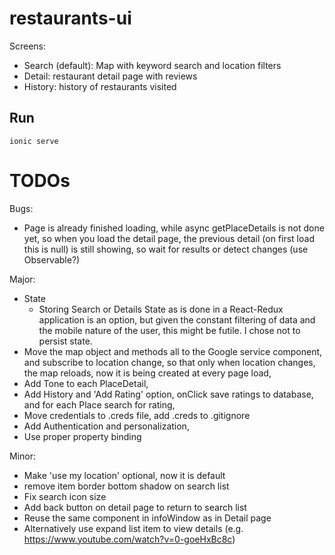# restaurants-ui

Screens:
* Search (default): Map with keyword search and location filters
* Detail: restaurant detail page with reviews
* History: history of restaurants visited

## Run

```
ionic serve
```

# TODOs
Bugs:
* Page is already finished loading, while async getPlaceDetails is not done yet, so when you load the detail page, the previous detail (on first load this is null) is still showing, so wait for results or detect changes (use Observable?)

Major:
* State
    * Storing Search or Details State as is done in a React-Redux application is an option, but given the constant filtering of data and the mobile nature of the user, this might be futile. I chose not to persist state.
* Move the map object and methods all to the Google service component, and subscribe to location change, so that only when location changes, the map reloads, now it is being created at every page load,
* Add Tone to each PlaceDetail,
* Add History and 'Add Rating' option, onClick save ratings to database, and for each Place search for rating,
* Move credentials to .creds file, add .creds to .gitignore
* Add Authentication and personalization,
* Use proper property binding

Minor:
* Make 'use my location' optional, now it is default 
* remove item border bottom shadow on search list
* Fix search icon size
* Add back button on detail page to return to search list
* Reuse the same component in infoWindow as in Detail page
* Alternatively use expand list item to view details (e.g. https://www.youtube.com/watch?v=0-goeHxBc8c)